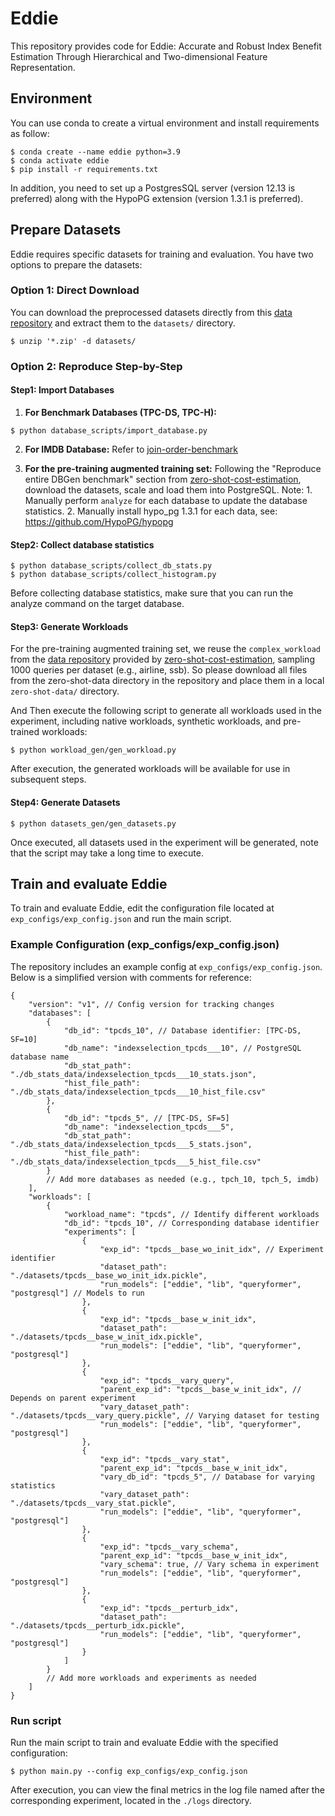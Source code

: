 # Eddie

This repository provides code for Eddie: Accurate and Robust Index Benefit Estimation Through Hierarchical and Two-dimensional Feature Representation.


##  Environment

You can use conda to create a virtual environment and install requirements as follow:

```
$ conda create --name eddie python=3.9
$ conda activate eddie
$ pip install -r requirements.txt
```
In addition, you need to set up a PostgresSQL server (version 12.13 is preferred) along with the HypoPG extension (version 1.3.1 is preferred).

## Prepare Datasets
Eddie requires specific datasets for training and evaluation. You have two options to prepare the datasets:

### Option 1: Direct Download
You can download the preprocessed datasets directly from this [data repository](https://osf.io/ezx3b/files) and extract them to the `datasets/` directory.

```
$ unzip '*.zip' -d datasets/
```

### Option 2: Reproduce Step-by-Step

#### Step1: Import Databases
1. **For Benchmark Databases (TPC-DS, TPC-H):** 
```
$ python database_scripts/import_database.py
```

2. **For IMDB Database:** Refer to [join-order-benchmark](https://github.com/gregrahn/join-order-benchmark)

3. **For the pre-training augmented training set:** Following the "Reproduce entire DBGen benchmark" section from [zero-shot-cost-estimation](https://github.com/DataManagementLab/zero-shot-cost-estimation), download the datasets, scale and load them into PostgreSQL.
Note: 1. Manually perform `analyze` for each database to update the database statistics. 2. Manually install hypo_pg 1.3.1 for each data, see: https://github.com/HypoPG/hypopg

#### Step2: Collect database statistics
```
$ python database_scripts/collect_db_stats.py
$ python database_scripts/collect_histogram.py
```
Before collecting database statistics, make sure that you can run the analyze command on the target database.

#### Step3: Generate Workloads
For the pre-training augmented training set, we reuse the `complex_workload` from the [data repository](https://osf.io/ga2xj/?view_only=60916f2446e844edb32e3b4d676cb6ee) provided by [zero-shot-cost-estimation](https://github.com/DataManagementLab/zero-shot-cost-estimation), sampling 1000 queries per dataset (e.g., airline, ssb). So please download all files from the zero-shot-data directory in the repository and place them in a local `zero-shot-data/` directory.

And Then execute the following script to generate all workloads used in the experiment, including native workloads, synthetic workloads, and pre-trained workloads:

```
$ python workload_gen/gen_workload.py
```
After execution, the generated workloads will be available for use in subsequent steps.

#### Step4: Generate Datasets
```
$ python datasets_gen/gen_datasets.py
```
Once executed, all datasets used in the experiment will be generated, note that the script may take a long time to execute.

## Train and evaluate Eddie
To train and evaluate Eddie, edit the configuration file located at `exp_configs/exp_config.json` and run the main script.

### Example Configuration (exp_configs/exp_config.json)
The repository includes an example config at `exp_configs/exp_config.json`. Below is a simplified version with comments for reference:

```
{
    "version": "v1", // Config version for tracking changes
    "databases": [
        {
            "db_id": "tpcds_10", // Database identifier: [TPC-DS, SF=10]
            "db_name": "indexselection_tpcds___10", // PostgreSQL database name
            "db_stat_path": "./db_stats_data/indexselection_tpcds___10_stats.json",
            "hist_file_path": "./db_stats_data/indexselection_tpcds___10_hist_file.csv"
        },
        {
            "db_id": "tpcds_5", // [TPC-DS, SF=5]
            "db_name": "indexselection_tpcds___5", 
            "db_stat_path": "./db_stats_data/indexselection_tpcds___5_stats.json",
            "hist_file_path": "./db_stats_data/indexselection_tpcds___5_hist_file.csv"
        }
        // Add more databases as needed (e.g., tpch_10, tpch_5, imdb)
    ],
    "workloads": [
        {
            "workload_name": "tpcds", // Identify different workloads
            "db_id": "tpcds_10", // Corresponding database identifier
            "experiments": [
                {
                    "exp_id": "tpcds__base_wo_init_idx", // Experiment identifier
                    "dataset_path":  "./datasets/tpcds__base_wo_init_idx.pickle",
                    "run_models": ["eddie", "lib", "queryformer", "postgresql"] // Models to run
                },
                {
                    "exp_id": "tpcds__base_w_init_idx",
                    "dataset_path":  "./datasets/tpcds__base_w_init_idx.pickle",
                    "run_models": ["eddie", "lib", "queryformer", "postgresql"]
                },
                {
                    "exp_id": "tpcds__vary_query",
                    "parent_exp_id": "tpcds__base_w_init_idx", // Depends on parent experiment
                    "vary_dataset_path":  "./datasets/tpcds__vary_query.pickle", // Varying dataset for testing
                    "run_models": ["eddie", "lib", "queryformer", "postgresql"]
                },
                {
                    "exp_id": "tpcds__vary_stat",
                    "parent_exp_id": "tpcds__base_w_init_idx",
                    "vary_db_id": "tpcds_5", // Database for varying statistics
                    "vary_dataset_path":  "./datasets/tpcds__vary_stat.pickle",
                    "run_models": ["eddie", "lib", "queryformer", "postgresql"]
                },
                {
                    "exp_id": "tpcds__vary_schema",
                    "parent_exp_id": "tpcds__base_w_init_idx",
                    "vary_schema": true, // Vary schema in experiment
                    "run_models": ["eddie", "lib", "queryformer", "postgresql"]
                },
                {
                    "exp_id": "tpcds__perturb_idx",
                    "dataset_path":  "./datasets/tpcds__perturb_idx.pickle",
                    "run_models": ["eddie", "lib", "queryformer", "postgresql"]
                }
            ]
        }
        // Add more workloads and experiments as needed
    ]
}
```

### Run script
Run the main script to train and evaluate Eddie with the specified configuration:
```
$ python main.py --config exp_configs/exp_config.json
```
After execution, you can view the final metrics in the log file named after the corresponding experiment, located in the `./logs` directory.